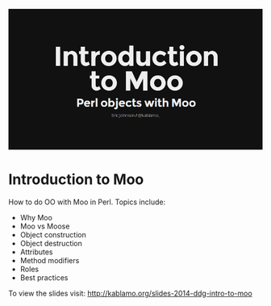 ![screenshot](https://raw.githubusercontent.com/kablamo/slides-2014-ddg-intro-to-moo/master/intro-to-moo.screenshot.png)

# Introduction to Moo

How to do OO with Moo in Perl.  Topics include:

- Why Moo
- Moo vs Moose
- Object construction
- Object destruction
- Attributes
- Method modifiers
- Roles
- Best practices

To view the slides visit:
http://kablamo.org/slides-2014-ddg-intro-to-moo
